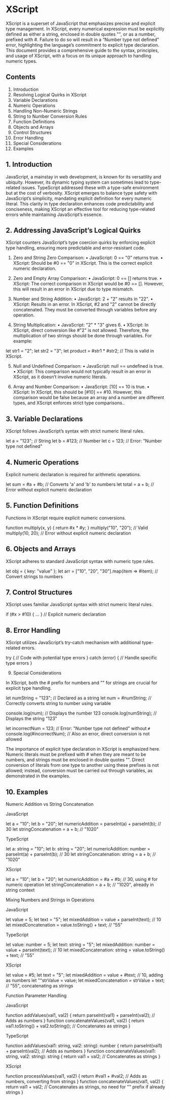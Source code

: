 # XScript
XScript is a superset of JavaScript that emphasizes precise and explicit type management. In XScript, every numerical expression must be explicitly defined as either a string, enclosed in double quotes "", or as a number, prefixed with #. Failure to do so will result in a “Number type not defined” error, highlighting the language’s commitment to explicit type declaration. This document provides a comprehensive guide to the syntax, principles, and usage of XScript, with a focus on its unique approach to handling numeric types.

## Contents

1.	Introduction
2.	Resolving Logical Quirks in XScript
3.	Variable Declarations
4.	Numeric Operations
5.	Handling Non-Numeric Strings
6.	String to Number Conversion Rules
7.	Function Definitions
8.	Objects and Arrays
9.	Control Structures
10.	Error Handling
11.	Special Considerations
12.	Examples

## 1. Introduction

JavaScript, a mainstay in web development, is known for its versatility and ubiquity. However, its dynamic typing system can sometimes lead to type-related issues. TypeScript addressed these with a type-safe environment but at the cost of verbosity. XScript emerges to balance type safety with JavaScript’s simplicity, mandating explicit definition for every numeric literal. This clarity in type declaration enhances code predictability and conciseness, making XScript an effective tool for reducing type-related errors while maintaining JavaScript’s essence.

## 2. Addressing JavaScript’s Logical Quirks

XScript counters JavaScript’s type coercion quirks by enforcing explicit type handling, ensuring more predictable and error-resistant code.

1.	Zero and String Zero Comparison:
	•	JavaScript: 0 == "0" returns true.
	•	XScript: Should be #0 == "0" in XScript. This is the correct explicit numeric declaration.
	
2.	Zero and Empty Array Comparison:
	•	JavaScript: 0 == [] returns true.
	•	XScript: The correct comparison in XScript would be #0 == []. However, this will result in an error in XScript due to type mismatch.
	
3.	Number and String Addition:
	•	JavaScript: 2 + "2" results in "22".
	•	XScript: Results in an error. In XScript, #2 and "2" cannot be directly concatenated. They must be converted through variables before any operation.

4.	String Multiplication:
	•	JavaScript: "2" * "3" gives 6.
	•	XScript: In XScript, direct conversion like #"2" is not allowed. Therefore, the multiplication of two strings should be done through variables. For example:

let str1 = "2";
let str2 = "3";
let product = #str1 * #str2;  // This is valid in XScript.

5.	Null and Undefined Comparison:
	•	JavaScript: null == undefined is true.
	•	XScript: This comparison would not typically result in an error in XScript, as it doesn’t involve numeric literals.

6.	Array and Number Comparison:
	•	JavaScript: [10] == 10 is true.
	•	XScript: In XScript, this should be [#10] == #10. However, this comparison would be false because an array and a number are different types, and XScript enforces strict type comparisons..

## 3. Variable Declarations

XScript follows JavaScript’s syntax with strict numeric literal rules.

let a = "123"; // String
let b = #123;  // Number
let c = 123;   // Error: "Number type not defined"

## 4. Numeric Operations

Explicit numeric declaration is required for arithmetic operations.

let sum = #a + #b; // Converts 'a' and 'b' to numbers
let total = a + b; // Error without explicit numeric declaration

## 5. Function Definitions

Functions in XScript require explicit numeric conversions.

function multiply(x, y) {
    return #x * #y;
}
multiply("10", "20");  // Valid
multiply(10, 20);      // Error without explicit numeric declaration

## 6. Objects and Arrays

XScript adheres to standard JavaScript syntax with numeric type rules.

let obj = { key: "value" };
let arr = ["10", "20", "30"].map(item => #item); // Convert strings to numbers

## 7. Control Structures

XScript uses familiar JavaScript syntax with strict numeric literal rules.

if (#x > #10) { ... } // Explicit numeric declaration

## 8. Error Handling

XScript utilizes JavaScript’s try-catch mechanism with additional type-related errors.

try {
    // Code with potential type errors
} catch (error) {
    // Handle specific type errors
}

9. Special Considerations

In XScript, both the # prefix for numbers and "" for strings are crucial for explicit type handling.

let numString = "123";  // Declared as a string
let num = #numString;   // Correctly converts string to number using variable

console.log(num);       // Displays the number 123
console.log(numString); // Displays the string "123"

let incorrectNum = 123; // Error: "Number type not defined" without `#`
console.log(#incorrectNum); // Also an error, direct conversion is not allowed

The importance of explicit type declaration in XScript is emphasized here. Numeric literals must be prefixed with # when they are meant to be numbers, and strings must be enclosed in double quotes "". Direct conversion of literals from one type to another using these prefixes is not allowed; instead, conversion must be carried out through variables, as demonstrated in the examples.

## 10. Examples

Numeric Addition vs String Concatenation

JavaScript

let a = "10";
let b = "20";
let numericAddition = parseInt(a) + parseInt(b); // 30
let stringConcatenation = a + b; // "1020"

TypeScript

let a: string = "10";
let b: string = "20";
let numericAddition: number = parseInt(a) + parseInt(b); // 30
let stringConcatenation: string = a + b; // "1020"

XScript

let a = "10";
let b = "20";
let numericAddition = #a + #b; // 30, using # for numeric operation
let stringConcatenation = a + b; // "1020", already in string context


Mixing Numbers and Strings in Operations

JavaScript

let value = 5;
let text = "5";
let mixedAddition = value + parseInt(text); // 10
let mixedConcatenation = value.toString() + text; // "55"

TypeScript

let value: number = 5;
let text: string = "5";
let mixedAddition: number = value + parseInt(text); // 10
let mixedConcatenation: string = value.toString() + text; // "55"

XScript

let value = #5;
let text = "5";
let mixedAddition = value + #text; // 10, adding as numbers
let ""strValue = value;
let mixedConcatenation = strValue + text; // "55", concatenating as strings

Function Parameter Handling

JavaScript

function addValues(val1, val2) {
    return parseInt(val1) + parseInt(val2); // Adds as numbers
}
function concatenateValues(val1, val2) {
    return val1.toString() + val2.toString(); // Concatenates as strings
}

TypeScript

function addValues(val1: string, val2: string): number {
    return parseInt(val1) + parseInt(val2); // Adds as numbers
}
function concatenateValues(val1: string, val2: string): string {
    return val1 + val2; // Concatenates as strings
}

XScript

function processValues(val1, val2) {
    return #val1 + #val2; // Adds as numbers, converting from strings
}
function concatenateValues(val1, val2) {
    return val1 + val2; // Concatenates as strings, no need for "" prefix if already strings
}

